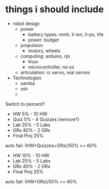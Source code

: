 # things i should include

- robot design
    - power
        - battery types: nimh, li-ion, li-po, life
        - power: budget
    - propulsion
        - motors, wheels
    - computing: arduino, rpi
        - linux
        - microcontroller, no os
    - articulation: rc servo, real servos
- Technologies
    - samba
    - ssh
    - 
    
Switch to percent?

- HW 5%  - 10 HW
- Quiz 5% - 4 Quizzes (remove?)
- Lab 25% - 5 Labs
- GRs 40% - 2 GRs
- Final Proj 25%

auto fail: (HW+Quizzes+GRs)/50% >= 60%

- HW 10%  - 10 HW
- Lab 25% - 5 Labs
- GRs 40% - 2 GRs
- Final Proj 25%

auto fail: (HW+GRs)/50% >= 60%
